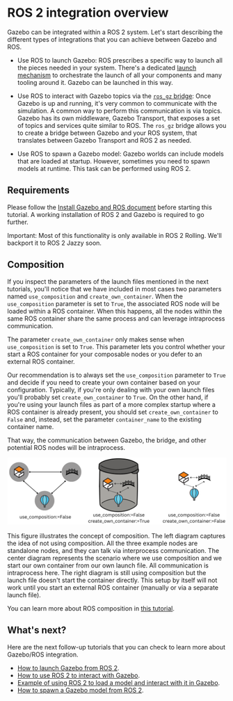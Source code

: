 # ROS 2 integration overview

Gazebo can be integrated within a ROS 2 system. Let's start describing the
different types of integrations that you can achieve between Gazebo and ROS.

* Use ROS to launch Gazebo: ROS prescribes a specific way to launch all
the pieces needed in your system. There's a dedicated
[launch mechanism](https://docs.ros.org/en/jazzy/Tutorials/Intermediate/Launch/Creating-Launch-Files.html)
to orchestrate the launch of all your components and many tooling around it.
Gazebo can be launched in this way.

* Use ROS to interact with Gazebo topics via the [`ros_gz` bridge](https://github.com/gazebosim/ros_gz):
Once Gazebo is up and running, it's very common to communicate with the
simulation. A common way to perform this communication is via topics. Gazebo has
its own middleware, Gazebo Transport, that exposes a set of topics and services quite similar to ROS. The `ros_gz` bridge allows you to create a bridge between
Gazebo and your ROS system, that translates between Gazebo Transport and ROS 2
as needed.

* Use ROS to spawn a Gazebo model: Gazebo worlds can include models that are
loaded at startup. However, sometimes you need to spawn models at runtime. This
task can be performed using ROS 2.

## Requirements

Please follow the [Install Gazebo and ROS document](ros_installation)
before starting this tutorial. A working installation of ROS 2 and Gazebo is
required to go further.

Important: Most of this functionality is only available in ROS 2 Rolling.
We'll backport it to ROS 2 Jazzy soon.

## Composition

If you inspect the parameters of the launch files mentioned in the next
tutorials, you'll notice that we have included in most cases two parameters
named `use_composition` and `create_own_container`. When the `use_composition`
parameter is set to `True`, the associated ROS node will be loaded within a
ROS container. When this happens, all the nodes within the same ROS container
share the same process and can leverage intraprocess communication.

The parameter `create_own_container` only makes sense when `use_composition` is
set to `True`. This parameter lets you control whether your start a ROS
container for your composable nodes or you defer to an external ROS container.

Our recommendation is to always set the `use_composition` parameter to `True`
and decide if you need to create your own container based on your configuration.
Typically, if you're only dealing with your own launch files you'll probably set
`create_own_container` to `True`. On the other hand, if you're using your launch
files as part of a more complex startup where a ROS container is already
present, you should set `create_own_container` to `False` and, instead, set the
parameter `container_name` to the existing container name.

That way, the communication between Gazebo, the bridge, and other potential
ROS nodes will be intraprocess.

![composition_options](images/composition_options.png)

This figure illustrates the concept of composition. The left diagram captures
the idea of not using composition. All the three example nodes are standalone
nodes, and they can talk via interprocess communication. The center diagram
represents the scenario where we use composition and we start our own container
from our own launch file. All communication is intraprocess here. The right
diagram is still using composition but the launch file doesn't start the
container directly. This setup by itself will not work until you start an
external ROS container (manually or via a separate launch file).

You can learn more about ROS composition in [this tutorial](https://docs.ros.org/en/jazzy/Tutorials/Intermediate/Composition.html).

## What's next?

Here are the next follow-up tutorials that you can check to learn more about
Gazebo/ROS integration.

* [How to launch Gazebo from ROS 2](ros2_launch_gazebo).
* [How to use ROS 2 to interact with Gazebo](ros2_integration).
* [Example of using ROS 2 to load a model and interact with it in Gazebo](ros2_interop).
* [How to spawn a Gazebo model from ROS 2](ros2_spawn_model).
